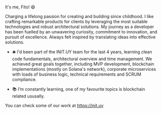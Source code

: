 It's me, Fito! 😄

 
Charging a lifelong passion for creating and building since childhood. I like crafting remarkable products for clients by leveraging the most suitable technologies and robust architectural solutions. My journey as a developer has been fuelled by an unwavering curiosity, commitment to innovation, and pursuit of excellence. Always felt inspired by translating ideas into effective solutions.

- 🛎️ I'd been part of the INIT.UY team for the last 4 years, learning clean code fundamentals, architectural overview and time management. We achieved great goals together, including MVP development, blockchain implementations (mostly on Solana's network), corporate microservices with loads of business logic, technical requirements and SCRUM compliance.

- 📚 I’m constantly learning, one of my favourite topics is blockchain related ususally.
  
You can check some of our work at https://init.uy


<!--
**SF-Prog/SF-Prog** is a ✨ _special_ ✨ repository because its `README.md` (this file) appears on your GitHub profile.

Here are some ideas to get you started:

- 🔭 I’m currently working on ...
- 🌱 I’m currently learning ...
- 👯 I’m looking to collaborate on ...
- 🤔 I’m looking for help with ...
- 💬 Ask me about ...
- 📫 How to reach me: ...
- 😄 Pronouns: ...
- ⚡ Fun fact: ...
-->
